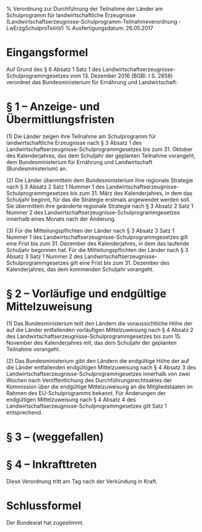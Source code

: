 % Verordnung zur Durchführung der Teilnahme der Länder am Schulprogramm für landwirtschaftliche Erzeugnisse  (Landwirtschaftserzeugnisse-Schulprogramm-Teilnahmeverordnung - LwErzgSchulproTeilnV)
% Ausfertigungsdatum: 26.05.2017
 
# Eingangsformel

Auf Grund des § 6 Absatz 1 Satz 1 des Landwirtschaftserzeugnisse-Schulprogrammgesetzes vom 13. Dezember 2016 (BGBl. I S. 2858) verordnet das Bundesministerium für Ernährung und Landwirtschaft:

# § 1 – Anzeige- und Übermittlungsfristen

(1) Die Länder zeigen ihre Teilnahme am Schulprogramm für landwirtschaftliche Erzeugnisse nach § 3 Absatz 1 des Landwirtschaftserzeugnisse-Schulprogrammgesetzes bis zum 31. Oktober des Kalenderjahres, das dem Schuljahr der geplanten Teilnahme vorangeht, dem Bundesministerium für Ernährung und Landwirtschaft (Bundesministerium) an.

(2) Die Länder übermitteln dem Bundesministerium ihre regionale Strategie nach § 3 Absatz 2 Satz 1 Nummer 1 des Landwirtschaftserzeugnisse-Schulprogrammgesetzes bis zum 31. März des Kalenderjahres, in dem das Schuljahr beginnt, für das die Strategie erstmals angewendet werden soll. Sie übermitteln ihre geänderte regionale Strategie nach § 3 Absatz 2 Satz 1 Nummer 2 des Landwirtschaftserzeugnisse-Schulprogrammgesetzes innerhalb eines Monats nach der Änderung.

(3) Für die Mitteilungspflichten der Länder nach § 3 Absatz 3 Satz 1 Nummer 1 des Landwirtschaftserzeugnisse-Schulprogrammgesetzes gilt eine Frist bis zum 31. Dezember des Kalenderjahres, in dem das laufende Schuljahr begonnen hat. Für die Mitteilungspflichten der Länder nach § 3 Absatz 3 Satz 1 Nummer 2 des Landwirtschaftserzeugnisse-Schulprogrammgesetzes gilt eine Frist bis zum 31. Dezember des Kalenderjahres, das dem kommenden Schuljahr vorangeht.

# § 2 – Vorläufige und endgültige Mittelzuweisung

(1) Das Bundesministerium teilt den Ländern die voraussichtliche Höhe der auf die Länder entfallenden vorläufigen Mittelzuweisung nach § 4 Absatz 2 des Landwirtschaftserzeugnisse-Schulprogrammgesetzes bis zum 15. November des Kalenderjahres mit, das dem Schuljahr der geplanten Teilnahme vorangeht.

(2) Das Bundesministerium gibt den Ländern die endgültige Höhe der auf die Länder entfallenden endgültigen Mittelzuweisung nach § 4 Absatz 3 des Landwirtschaftserzeugnisse-Schulprogrammgesetzes innerhalb von zwei Wochen nach Veröffentlichung des Durchführungsrechtsaktes der Kommission über die endgültige Mittelzuweisung an die Mitgliedstaaten im Rahmen des EU-Schulprogramms bekannt. Für Änderungen der endgültigen Mittelzuweisung nach § 4 Absatz 4 des Landwirtschaftserzeugnisse-Schulprogrammgesetzes gilt Satz 1 entsprechend.

# § 3 – (weggefallen)

# § 4 – Inkrafttreten

Diese Verordnung tritt am Tag nach der Verkündung in Kraft.

# Schlussformel

Der Bundesrat hat zugestimmt.
